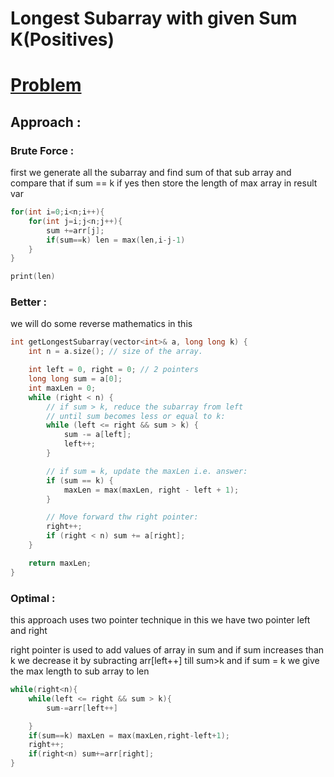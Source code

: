 # Longest Subarray with given Sum K(Positives)

# [Problem](https://takeuforward.org/data-structure/longest-subarray-with-given-sum-k/)

## Approach :
### Brute Force :
first we generate all the subarray and find sum of that sub array and compare that if sum == k if yes then store the length of max array in result var

```cpp
for(int i=0;i<n;i++){
    for(int j=i;j<n;j++){
        sum +=arr[j];
        if(sum==k) len = max(len,i-j-1)
    }
}

print(len)
```

### Better :
we will do some reverse mathematics in this

```cpp
int getLongestSubarray(vector<int>& a, long long k) {
    int n = a.size(); // size of the array.

    int left = 0, right = 0; // 2 pointers
    long long sum = a[0];
    int maxLen = 0;
    while (right < n) {
        // if sum > k, reduce the subarray from left
        // until sum becomes less or equal to k:
        while (left <= right && sum > k) {
            sum -= a[left];
            left++;
        }

        // if sum = k, update the maxLen i.e. answer:
        if (sum == k) {
            maxLen = max(maxLen, right - left + 1);
        }

        // Move forward thw right pointer:
        right++;
        if (right < n) sum += a[right];
    }

    return maxLen;
}
```

### Optimal :
this approach uses two pointer technique in this we have two pointer left and right

right pointer is used to add values of array in sum and if sum increases than k we decrease it by subracting arr[left++] till sum>k and if sum = k we give the max length to sub array to len

```cpp
while(right<n){
    while(left <= right && sum > k){
        sum-=arr[left++]

    }
    if(sum==k) maxLen = max(maxLen,right-left+1);
    right++;
    if(right<n) sum+=arr[right];
}
```


